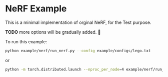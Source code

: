 # NeRF Example

This is a minimal implementation of orginal NeRF, for the Test purpose.

**TODO** more options will be gradually added. 🙂

To run this example: 
```bash
python example/nerf/run_nerf.py --config example/configs/lego.txt
```
or 
```bash
python -m torch.distributed.launch --nproc_per_node=4 example/nerf/run_nerf.py --config example/configs/lego.txt
```